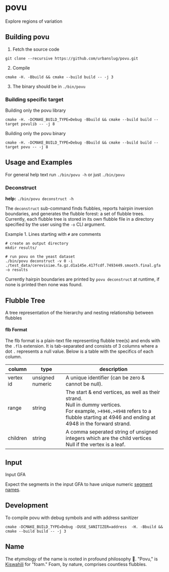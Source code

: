 # povu

Explore regions of variation

## Building povu


1. Fetch the source code
```
git clone --recursive https://github.com/urbanslug/povu.git
```

2. Compile
```
cmake -H. -Bbuild && cmake --build build -- -j 3
```

3. The binary should be in `./bin/povu`


### Building specific target

Building only the povu library

```
cmake -H. -DCMAKE_BUILD_TYPE=Debug -Bbuild && cmake --build build --target povulib -- -j 8
```

Building only the povu binary

```
cmake -H. -DCMAKE_BUILD_TYPE=Debug -Bbuild && cmake --build build --target povu -- -j 8
```

## Usage and Examples

For general help text run `./bin/povu -h` or just `./bin/povu`


### Deconstruct

**help:** `./bin/povu deconstruct -h`

The `deconstruct` sub-command finds flubbles, reports hairpin inversion boundaries, and generates the flubble forest: a set of flubble trees.
Currently, each flubble tree is stored in its own flubble file in a directory specified by the user using the `-o` CLI argument.

Example 1.
Lines starting with `#` are comments
```
# create an output directory
mkdir results/

# run povu on the yeast dataset
./bin/povu deconstruct -v 0 -i ./test_data/cerevisiae.fa.gz.d1a145e.417fcdf.7493449.smooth.final.gfa -o results
```

Currently hairpin boundaries are printed by `povu deconstruct` at runtime, if none is printed then none was found.


## Flubble Tree

A tree representation of the hierarchy and nesting relationship between flubbles

#### flb Format

The flb format is a plain-text file representing flubble tree(s) and ends with the `.flb` extension. It is tab-separated and consists of 3 columns where a dot `.` represents a null value.
Below is a table with the specifics of each column.

| column    | type             | description                                                                                                                                                                                   |
|-----------|------------------|-----------------------------------------------------------------------------------------------------------------------------------------------------------------------------------------------|
| vertex id | unsigned numeric | A unique identifier (can be zero & cannot be null).                                                                                                                                           |
| range     | string           | The start & end vertices, as well as their strand. <br> Null in dummy vertices. <br> For example, `>4946,>4948` refers to a flubble starting at 4946 and ending at 4948 in the forward strand. |
| children  | string           | A comma seperated string of unsigned integers which are the child vertices <br> Null if the vertex is a leaf.                                                                                 |



## Input
Input GFA

Expect the segments in the input GFA to have unique numeric [segment names](https://github.com/GFA-spec/GFA-spec/blob/master/GFA1.md#s-segment-line).


## Development

To compile povu with debug symbols and with address sanitizer

```
cmake -DCMAKE_BUILD_TYPE=Debug -DUSE_SANITIZER=address  -H. -Bbuild && cmake --build build -- -j 3
```

## Name

The etymology of the name is rooted in profound philosophy 🤔. "Povu," is [Kiswahili](https://en.wikipedia.org/wiki/Swahili_language) for "foam." Foam, by nature, comprises countless flubbles.
